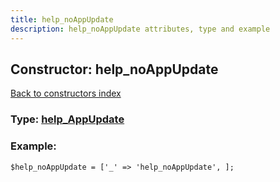 ```yaml
---
title: help_noAppUpdate
description: help_noAppUpdate attributes, type and example
---
```

## Constructor: help\_noAppUpdate  
[Back to constructors index](index.md)






### Type: [help\_AppUpdate](../types/help_AppUpdate.md)


### Example:

```
$help_noAppUpdate = ['_' => 'help_noAppUpdate', ];
```